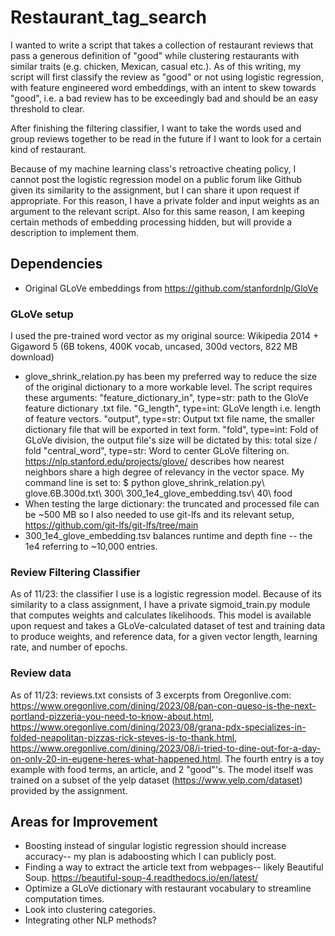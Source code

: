# Restaurant_tag_search

I wanted to write a script that takes a collection of restaurant reviews that pass a generous definition of "good" while clustering restaurants with similar traits (e.g. chicken, Mexican, casual etc.). As of this writing, my script will first classify the review as "good" or not using logistic regression, with feature engineered word embeddings, with an intent to skew towards "good", i.e. a bad review has to be exceedingly bad and should be an easy threshold to clear. 

After finishing the filtering classifier, I want to take the words used and group reviews together to be read in the future if I want to look for a certain kind of restaurant.

Because of my machine learning class's retroactive cheating policy, I cannot post the logistic regression model on a public forum like Github given its similarity to the assignment, but I can share it upon request if appropriate. For this reason, I have a private folder and input weights as an argument to the relevant script. Also for this same reason, I am keeping certain methods of embedding processing hidden, but will provide a description to implement them.
<!-- guess I don't need clustering? Maybe see if I can cluster distinct identities after filtering words-->
## Dependencies
- Original GLoVe embeddings from https://github.com/stanfordnlp/GloVe
### GLoVe setup
I used the pre-trained word vector as my original source: Wikipedia 2014 + Gigaword 5 (6B tokens, 400K vocab, uncased, 300d vectors, 822 MB download)
  * glove_shrink_relation.py has been my preferred way to reduce the size of the original dictionary to a more workable level. The script requires these arguments:
    "feature_dictionary_in", type=str: path to the GloVe feature dictionary .txt file.
    "G_length", type=int: GLoVe length i.e. length of feature vectors.
    "output", type=str: Output txt file name, the smaller dictionary file that will be exported in text form.
    "fold", type=int: Fold of GLoVe division, the output file's size will be dictated by this: total size / fold 
    "central_word", type=str: Word to center GLoVe filtering on. https://nlp.stanford.edu/projects/glove/ describes how nearest neighbors share a high degree of relevancy in the vector space.
    My command line is set to: $ python glove_shrink_relation.py\ glove.6B.300d.txt\ 300\ 300_1e4_glove_embedding.tsv\ 40\ food
  *  When testing the large dictionary: the truncated and processed file can be ~500 MB so I also needed to use git-lfs and its relevant setup, https://github.com/git-lfs/git-lfs/tree/main
  * 300_1e4_glove_embedding.tsv balances runtime and depth fine -- the 1e4  referring to ~10,000 entries.
### Review Filtering Classifier
As of 11/23: the classifier I use is a logistic regression model. Because of its similarity to a class assignment, I have a private sigmoid_train.py module that computes weights and calculates likelihoods. This model is available upon request and takes a GLoVe-calculated dataset of test and training data to produce weights, and reference data, for a given vector length, learning rate, and number of epochs.
### Review data
As of 11/23: reviews.txt consists of 3 excerpts from Oregonlive.com: https://www.oregonlive.com/dining/2023/08/pan-con-queso-is-the-next-portland-pizzeria-you-need-to-know-about.html, https://www.oregonlive.com/dining/2023/08/grana-pdx-specializes-in-folded-neapolitan-pizzas-rick-steves-is-to-thank.html, https://www.oregonlive.com/dining/2023/08/i-tried-to-dine-out-for-a-day-on-only-20-in-eugene-heres-what-happened.html. The fourth entry is a toy example with food terms, an article, and 2 "good"'s. The model itself was trained on a subset of the yelp dataset (https://www.yelp.com/dataset) provided by the assignment. 

## Areas for Improvement
- Boosting instead of singular logistic regression should increase accuracy-- my plan is adaboosting which I can publicly post.
- Finding a way to extract the article text from webpages-- likely Beautiful Soup. https://beautiful-soup-4.readthedocs.io/en/latest/
- Optimize a GLoVe dictionary with restaurant vocabulary to streamline computation times.
- Look into clustering categories.
- Integrating other NLP methods?
